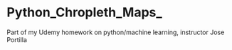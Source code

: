 # Python_Chropleth_Maps_

Part of my Udemy homework on python/machine learning, instructor Jose Portilla
